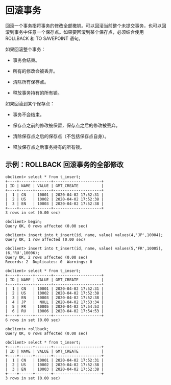 回滚事务 
=========================



回滚一个事务指将事务的修改全部撤销。可以回滚当前整个未提交事务，也可以回滚到事务中任意一个保存点。如果要回滚到某个保存点，必须结合使用 ROLLBACK 和 TO SAVEPOINT 语句。

如果回滚整个事务：

* 事务会结束。

  

* 所有的修改会被丢弃。

  

* 清除所有保存点。

  

* 释放事务持有的所有锁。

  




如果回滚到某个保存点：

* 事务不会结束。

  

* 保存点之前的修改被保留，保存点之后的修改被丢弃。

  

* 清除保存点之后的保存点（不包括保存点自身）。

  

* 释放保存点之后事务持有的所有锁。

  






示例：ROLLBACK 回滚事务的全部修改 
------------------------------

    obclient> select * from t_insert;
    +----+------+-------+---------------------+
    | ID | NAME | VALUE | GMT_CREATE          |
    +----+------+-------+---------------------+
    |  1 | CN   | 10001 | 2020-04-02 17:52:31 |
    |  2 | US   | 10002 | 2020-04-02 17:52:38 |
    |  3 | EN   | 10003 | 2020-04-02 17:52:38 |
    +----+------+-------+---------------------+
    3 rows in set (0.00 sec)
    
    obclient> begin;
    Query OK, 0 rows affected (0.00 sec)
    
    obclient> insert into t_insert(id, name, value) values(4,'JP',10004);
    Query OK, 1 row affected (0.00 sec)
    
    obclient> insert into t_insert(id, name, value) values(5,'FR',10005),(6,'RU',10006);
    Query OK, 2 rows affected (0.00 sec)
    Records: 2  Duplicates: 0  Warnings: 0
    
    obclient> select * from t_insert;
    +----+------+-------+---------------------+
    | ID | NAME | VALUE | GMT_CREATE          |
    +----+------+-------+---------------------+
    |  1 | CN   | 10001 | 2020-04-02 17:52:31 |
    |  2 | US   | 10002 | 2020-04-02 17:52:38 |
    |  3 | EN   | 10003 | 2020-04-02 17:52:38 |
    |  4 | JP   |  NULL | 2020-04-02 17:53:34 |
    |  5 | FR   | 10005 | 2020-04-02 17:54:53 |
    |  6 | RU   | 10006 | 2020-04-02 17:54:53 |
    +----+------+-------+---------------------+
    6 rows in set (0.00 sec)
    
    obclient> rollback;
    Query OK, 0 rows affected (0.00 sec)
    
    obclient> select * from t_insert;
    +----+------+-------+---------------------+
    | ID | NAME | VALUE | GMT_CREATE          |
    +----+------+-------+---------------------+
    |  1 | CN   | 10001 | 2020-04-02 17:52:31 |
    |  2 | US   | 10002 | 2020-04-02 17:52:38 |
    |  3 | EN   | 10003 | 2020-04-02 17:52:38 |
    +----+------+-------+---------------------+
    3 rows in set (0.00 sec)


